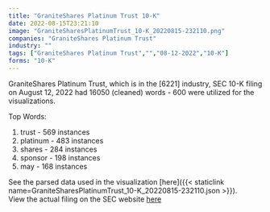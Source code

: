 ```yaml
---
title: "GraniteShares Platinum Trust 10-K"
date: 2022-08-15T23:21:10
image: "GraniteSharesPlatinumTrust_10-K_20220815-232110.png"
companies: "GraniteShares Platinum Trust"
industry: ""
tags: ["GraniteShares Platinum Trust","","08-12-2022","10-K"]
forms: "10-K"
---
```

GraniteShares Platinum Trust, which is in the  [6221] industry, SEC 10-K filing on August 12, 2022 had 16050 (cleaned) words - 600 were utilized for the visualizations.

Top Words:
1. trust - 569 instances
2. platinum - 483 instances
3. shares - 284 instances
4. sponsor - 198 instances
5. may - 168 instances


See the parsed data used in the visualization [here]({{< staticlink name=GraniteSharesPlatinumTrust_10-K_20220815-232110.json >}}).  
View the actual filing on the SEC website [here](https://www.sec.gov/Archives/edgar/data/1690842/0001493152-22-022245.txt)